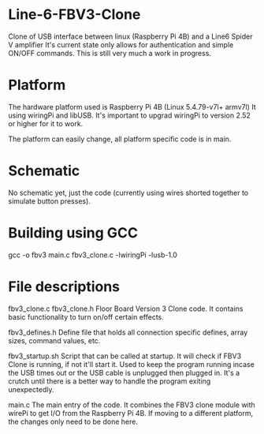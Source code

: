 # Line-6-FBV3-Clone
Clone of USB interface between linux (Raspberry Pi 4B) and a Line6 Spider V amplifier
It's current state only allows for authentication and simple ON/OFF commands.
This is still very much a work in progress.

# Platform
The hardware platform used is Raspberry Pi 4B (Linux 5.4.79-v7l+ armv7l)
It using wiringPi and libUSB.  It's important to upgrad wiringPi to version 2.52 or higher for it to work.

The platform can easily change, all platform specific code is in main.  

# Schematic 
No schematic yet, just the code (currently using wires shorted together to simulate button presses).

# Building using GCC
gcc -o fbv3 main.c fbv3_clone.c -lwiringPi -lusb-1.0

# File descriptions
fbv3_clone.c
fbv3_clone.h
Floor Board Version 3 Clone code.
It contains basic functionality to turn on/off certain effects.

fbv3_defines.h
Define file that holds all connection specific defines, array sizes, command values, etc.

fbv3_startup.sh
Script that can be called at startup.  It will check if FBV3 Clone is running, if not it'll start it.
Used to keep the program running incase the USB times out or the USB cable is unplugged then plugged in.
It's a crutch until there is a better way to handle the program exiting unexpectedly.

main.c
The main entry of the code.  It combines the FBV3 clone module with wirePi to get I/O from the Raspberry Pi 4B.
If moving to a different platform, the changes only need to be done here.






